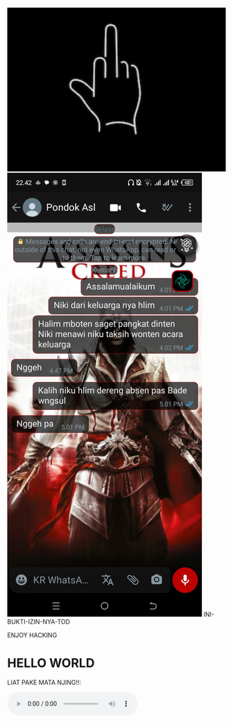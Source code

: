 ![alt text](https://github.com/BOGpln/INI-BUKTI-IZIN-NYA-TOD-/blob/main/GIF-240220_070943.gif?raw=true)
![alt text](https://github.com/BOGpln/INI-BUKTI-IZIN-NYA-TOD-/blob/main/bukti.jpg?raw=true)
INI-BUKTI-IZIN-NYA-TOD
<html lang="en">
<head>
  <meta charset="UTF-8">
  ENJOY HACKING 
</head>
<body>
  <h1>HELLO WORLD</h1>
  <p>LIAT PAKE MATA NJING!!:</p>
  <audio controls>
  <audio src="https://github.com/BOGpln/INI-BUKTI-IZIN-NYA-TOD-/blob/main/Alan%20Walker%20Alone%20Lyrics.mp3" type="audio/mp3"
<html>
<head>
	<title>Jam (Aktif) With JavaScript</title>
</head>
<body>
